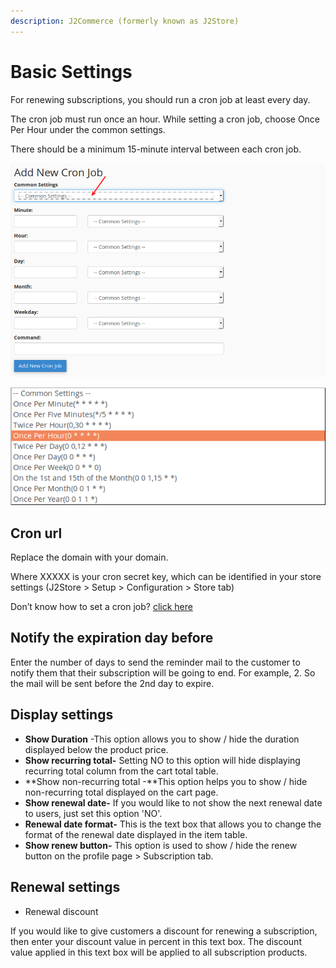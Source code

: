 ```yaml
---
description: J2Commerce (formerly known as J2Store)
---
```


# Basic Settings

For renewing subscriptions, you should run a cron job at least every day.

The cron job must run once an hour. While setting a cron job, choose Once Per Hour under the common settings.

There should be a minimum 15-minute interval between each cron job.

![subscription](https://raw.githubusercontent.com/j2store/doc-images/master/subscriptions-and-memberships/basic-settings/subscription-cron.png)

![subscription once hour](https://raw.githubusercontent.com/j2store/doc-images/master/subscriptions-and-memberships/basic-settings/subscription-cron-once-hour.png)

## Cron url <a href="#cron-url" id="cron-url"></a>

Replace the domain with your domain.

Where XXXXX is your cron secret key, which can be identified in your store settings (J2Store > Setup > Configuration > Store tab)

Don’t know how to set a cron job? [click here](http://docs.j2store.org/general/how-to-set-cron-job-on-your-server)

## Notify the expiration day before <a href="#notify-expire-day-before" id="notify-expire-day-before"></a>

Enter the number of days to send the reminder mail to the customer to notify them that their subscription will be going to end. For example, 2. So the mail will be sent before the 2nd day to expire.

## Display settings <a href="#display-settings" id="display-settings"></a>

* **Show Duration** -This option allows you to show / hide the duration displayed below the product price.
* **Show recurring total-** Setting NO to this option will hide displaying recurring total column from the cart total table.
* \*\*Show non-recurring total -\*\*This option helps you to show / hide non-recurring total displayed on the cart page.
* **Show renewal date-** If you would like to not show the next renewal date to users, just set this option 'NO'.
* **Renewal date format-** This is the text box that allows you to change the format of the renewal date displayed in the item table.
* **Show renew button-** This option is used to show / hide the renew button on the profile page > Subscription tab.

## Renewal settings <a href="#renewal-settings" id="renewal-settings"></a>

* Renewal discount

If you would like to give customers a discount for renewing a subscription, then enter your discount value in percent in this text box. The discount value applied in this text box will be applied to all subscription products.

